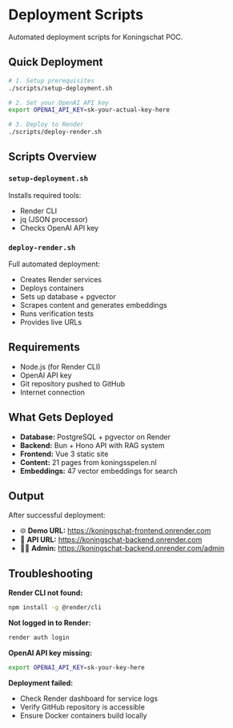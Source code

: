 # Deployment Scripts

Automated deployment scripts for Koningschat POC.

## Quick Deployment

```bash
# 1. Setup prerequisites
./scripts/setup-deployment.sh

# 2. Set your OpenAI API key
export OPENAI_API_KEY=sk-your-actual-key-here

# 3. Deploy to Render
./scripts/deploy-render.sh
```

## Scripts Overview

### `setup-deployment.sh`
Installs required tools:
- Render CLI
- jq (JSON processor)
- Checks OpenAI API key

### `deploy-render.sh`
Full automated deployment:
- Creates Render services
- Deploys containers
- Sets up database + pgvector
- Scrapes content and generates embeddings
- Runs verification tests
- Provides live URLs

## Requirements

- Node.js (for Render CLI)
- OpenAI API key
- Git repository pushed to GitHub
- Internet connection

## What Gets Deployed

- **Database:** PostgreSQL + pgvector on Render
- **Backend:** Bun + Hono API with RAG system
- **Frontend:** Vue 3 static site
- **Content:** 21 pages from koningsspelen.nl
- **Embeddings:** 47 vector embeddings for search

## Output

After successful deployment:
- 🌐 **Demo URL:** https://koningschat-frontend.onrender.com
- 🔧 **API URL:** https://koningschat-backend.onrender.com
- 👨‍💻 **Admin:** https://koningschat-backend.onrender.com/admin

## Troubleshooting

**Render CLI not found:**
```bash
npm install -g @render/cli
```

**Not logged in to Render:**
```bash
render auth login
```

**OpenAI API key missing:**
```bash
export OPENAI_API_KEY=sk-your-key-here
```

**Deployment failed:**
- Check Render dashboard for service logs
- Verify GitHub repository is accessible
- Ensure Docker containers build locally
